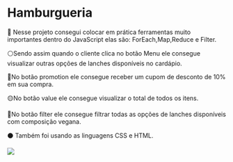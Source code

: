 <h1>Hamburgueria</h1>

<p>
🔵 Nesse projeto consegui colocar em prática ferramentas muito importantes dentro do JavaScript elas são: ForEach,Map,Reduce e Filter.

⚪️Sendo assim quando o cliente clica no botão Menu ele consegue visualizar outras opções de lanches disponíveis no cardápio.

🔴No botão promotion ele consegue receber um cupom de desconto de 10% em sua compra.

🟡No botão value ele consegue visualizar o total de todos os itens.

🔴No botão filter ele consegue filtrar todas as opções de lanches disponíveis com composição vegana.

⚫️ Também foi usando as linguagens CSS e HTML.</p>


<img src="https://github.com/stefanieSilvaOliveira/projeto-hamburgueria/assets/118211028/ff3fbac6-c9e0-45de-bda6-50af3bbbc038">
